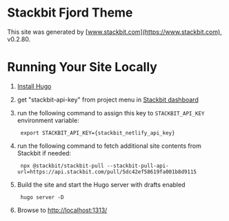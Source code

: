# Stackbit Fjord Theme

This site was generated by [www.stackbit.com](https://www.stackbit.com), v0.2.80.

# Running Your Site Locally

1. [Install Hugo](https://gohugo.io/getting-started/quick-start/#step-1-install-hugo)

1. get "stackbit-api-key" from project menu in [Stackbit dashboard](https://app.stackbit.com/dashboard)

1. run the following command to assign this key to `STACKBIT_API_KEY` environment variable:

        export STACKBIT_API_KEY={stackbit_netlify_api_key}

1. run the following command to fetch additional site contents from Stackbit if needed:

        npx @stackbit/stackbit-pull --stackbit-pull-api-url=https://api.stackbit.com/pull/5dc42ef58619fa001b8d9115

1. Build the site and start the Hugo server with drafts enabled

        hugo server -D

1. Browse to [http://localhost:1313/](http://localhost:1313/)
